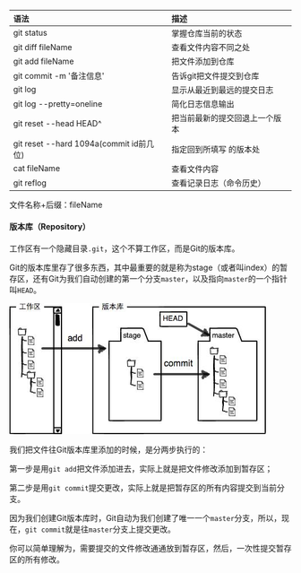 | 语法 | 描述 |
| :--- | :--- |
| git status | 掌握仓库当前的状态 |
| git diff  fileName | 查看文件内容不同之处 |
| git add fileName | 把文件添加到仓库 |
| git commit -m '备注信息' | 告诉git把文件提交到仓库 |
| git log | 显示从最近到最远的提交日志 |
| git log --pretty=oneline | 简化日志信息输出 |
| git reset --head HEAD^ | 把当前最新的提交回退上一个版本 |
| git reset --hard  1094a\(commit id前几位\) | 指定回到所填写 的版本处 |
| cat fileName | 查看文件内容 |
| git reflog | 查看记录日志（命令历史） |

文件名称+后缀：fileName

#### 版本库（Repository）

工作区有一个隐藏目录`.git`，这个不算工作区，而是Git的版本库。

Git的版本库里存了很多东西，其中最重要的就是称为stage（或者叫index）的暂存区，还有Git为我们自动创建的第一个分支`master`，以及指向`master`的一个指针叫`HEAD`。

![](/assets/import.png)

我们把文件往Git版本库里添加的时候，是分两步执行的：

第一步是用`git add`把文件添加进去，实际上就是把文件修改添加到暂存区；

第二步是用`git commit`提交更改，实际上就是把暂存区的所有内容提交到当前分支。

因为我们创建Git版本库时，Git自动为我们创建了唯一一个`master`分支，所以，现在，`git commit`就是往`master`分支上提交更改。

你可以简单理解为，需要提交的文件修改通通放到暂存区，然后，一次性提交暂存区的所有修改。


